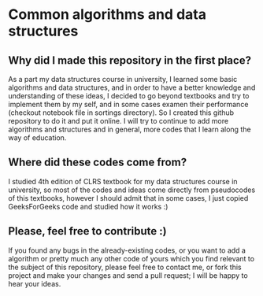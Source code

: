 # Common algorithms and data structures

## Why did I made this repository in the first place?

As a part my data structures course in university, I learned some basic algorithms and data structures, and in order to have a better knowledge and understanding of these ideas, I decided to go beyond textbooks and try to implement them by my self, and in some cases examen their performance (checkout notebook file in sortings directory). So I created this github repository to do it and put it online. I will try to continue to add more algorithms and structures and in general, more codes that I learn along the way of education.

## Where did these codes come from?

I studied 4th edition of CLRS textbook for my data structures course in university, so most of the codes and ideas come directly from pseudocodes of this textbooks, however I should admit that in some cases, I just copied GeeksForGeeks code and studied how it works :)

## Please, feel free to contribute :)

If you found any bugs in the already-existing codes, or you want to add a algorithm or pretty much any other code of yours which you find relevant to the subject of this repository, please feel free to contact me, or fork this project and make your changes and send a pull request; I will be happy to hear your ideas.
